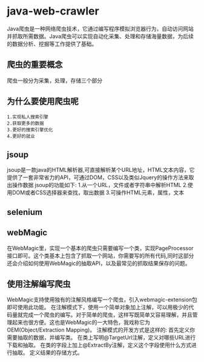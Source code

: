 # java-web-crawler
Java爬虫是一种网络爬虫技术，它通过编写程序模拟浏览器行为，自动访问网站并抓取所需数据。Java爬虫可以实现自动化采集、处理和存储海量数据，为后续的数据分析、挖掘等工作提供了基础。

## 爬虫的重要概念
 爬虫一般分为采集，处理，存储三个部分
 
## 为什么要使用爬虫呢
    1.实现私人搜索引擎
    2.获取更多的数据
    3.更好的搜索引擎优化
    4.更好的就业



## jsoup
 jsoup是一款java的HTML解析器,可直接解析某个URL地址，HTML文本内容，它提供了一套非常省力的API，可通过DOM，CSS以及类似Jquery的操作方法来取出操作数据
 jsoup的功能如下:
     1.从一个URL，文件或者字符串中解析HTML
     2.使用DOM或者CSS选择器来查找，取出数据
     3.可操作HTML元素，属性，文本
 


## selenium




## webMagic
   在WebMagic里，实现一个基本的爬虫只需要编写一个类，实现PageProcessor接口即可。这个类基本上包含了抓取一个网站，你需要写的所有代码,同时这部分还会介绍如何使用WebMagic的抽取API，以及最常见的抓取结果保存的问题。
   
## 使用注解编写爬虫
  WebMagic支持使用独有的注解风格编写一个爬虫，引入webmagic-extension包即可使用此功能。
  在注解模式下，使用一个简单对象加上注解，可以用极少的代码量就完成一个爬虫的编写。对于简单的爬虫，这样写既简单又容易理解，并且管理起来也很方便。这也是WebMagic的一大特色，我戏称它为OEM(Object/Extraction Mapping)。
  注解模式的开发方式是这样的:
         首先定义你需要抽取的数据，并编写类。
         在类上写明@TargetUrl注解，定义对哪些URL进行下载和抽取。
         在类的字段上加上@ExtractBy注解，定义这个字段使用什么方式进行抽取。
         定义结果的存储方式。